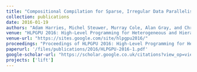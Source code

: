 ```yaml
---
title: "Compositional Compilation for Sparse, Irregular Data Parallelism"
collection: publications
date: 2016-01-19
authors: "Adam Harries, Michel Steuwer, Murray Cole, Alan Gray, and Christophe Dubach"
venue: "HLPGPU 2016: High-Level Programming for Heterogeneous and Hierarchical Parallel Systems @ HiPEAC 2016"
venue-url: "https://sites.google.com/site/hlpgpu2016/"
proceedings: "Proceedings of HLPGPU 2016: High-Level Programming for Heterogeneous and Hierarchical Parallel Systems Prague @ HiPEAC 2016, Czech Republic, Jan 19th 2016."
paperurl: '/files/publications/2016/HLPGPU-2016-1.pdf'
google-scholar-url: "https://scholar.google.co.uk/citations?view_op=view_citation&hl=en&user=XdXJRZEAAAAJ&cstart=20&citation_for_view=XdXJRZEAAAAJ:MXK_kJrjxJIC"
projects: ['lift']
---
```


